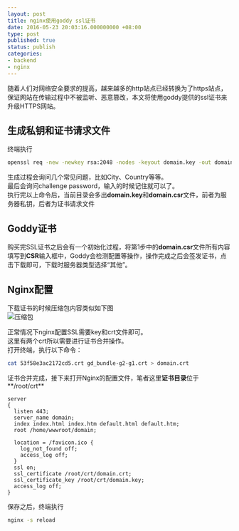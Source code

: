 ```yaml
---
layout: post
title: nginx使用goddy ssl证书
date: 2016-05-23 20:03:16.000000000 +08:00
type: post
published: true
status: publish
categories:
- backend
- nginx
---
```

随着人们对网络安全要求的提高，越来越多的http站点已经转换为了https站点，保证网站在传输过程中不被监听、恶意篡改，本文将使用goddy提供的ssl证书来升级HTTPS网站。

## 生成私钥和证书请求文件
终端执行

```bash
openssl req -new -newkey rsa:2048 -nodes -keyout domain.key -out domain.csr
```

生成过程会询问几个常见问题，比如City、Country等等。   
最后会询问challenge password，输入的时候记住就可以了。   
执行完以上命令后，当前目录会多出**domain.key**和**domain.csr**文件，前者为服务器私钥，后者为证书请求文件

## Goddy证书
购买完SSL证书之后会有一个初始化过程，将第1步中的**domain.csr**文件所有内容填写到**CSR**输入框中，Goddy会检测配置等操作，操作完成之后会签发证书，点击下载即可，下载时服务器类型选择“其他”。

## Nginx配置
下载证书的时候压缩包内容类似如下图   
![压缩包](https://og5r5kasb.qnssl.com/wp-content/uploads/2016/05/QQ%E5%9B%BE%E7%89%8720160523195944.png)   

正常情况下nginx配置SSL需要key和crt文件即可。   
这里有两个crt所以需要进行证书合并操作。   
打开终端，执行以下命令：

```bash
cat 53f58e3ac2172cd5.crt gd_bundle-g2-g1.crt > domain.crt
```

证书合并完成，接下来打开Nginx的配置文件，笔者这里**证书目录**位于**/root/crt**

```
server
{
  listen 443;
  server_name domain;
  index index.html index.htm default.html default.htm;
  root /home/wwwroot/domain;
  
  location = /favicon.ico {
    log_not_found off;
    access_log off;
  }
  ssl on;
  ssl_certificate /root/crt/domain.crt;
  ssl_certificate_key /root/crt/domain.key;
  access_log off;
}
```

保存之后，终端执行

```bash
nginx -s reload
```
